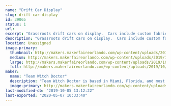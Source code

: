 ```yaml
---
name: "Drift Car Display"
slug: drift-car-display
id: 39065
status: 1
url: 
excerpt: "Grassroots drift cars on display.  Cars include custom fabrication, bodywork, paint, motor swaps, electrical wiring, lights/sounds, etc."
description: "Grassroots drift cars on display.  Cars include custom fabrication, bodywork, paint, motor swaps, electrical wiring, lights/sounds, etc."
location: Unassigned
image-primary:
  thumbnail: http://makers.makerfaireorlando.com/wp-content/uploads/2019/10/40001187_1764759160307804_1435734973515563008_o-150x150.jpg
  medium: http://makers.makerfaireorlando.com/wp-content/uploads/2019/10/40001187_1764759160307804_1435734973515563008_o-300x199.jpg
  large: http://makers.makerfaireorlando.com/wp-content/uploads/2019/10/40001187_1764759160307804_1435734973515563008_o-1024x679.jpg
  full: http://makers.makerfaireorlando.com/wp-content/uploads/2019/10/40001187_1764759160307804_1435734973515563008_o.jpg
maker:
  name: "Team Witch Doctor"
  description: "Team Witch Doctor is based in Miami, Florida, and most recently competed in BattleBots on ABC with their multi-bot Witch Doctor and Shaman. The team has been competing combat robots ranging from 150 grams to 250 pounds for the last 10+ years."
  image-primary: http://makers.makerfaireorlando.com/wp-content/uploads/2019/07/Witch-Doctor-Team-S2019-1024x683.jpg
last-modified-db: "2019-10-05 13:12:22"
last-exported: "2020-05-07 10:33:40"
---
```

